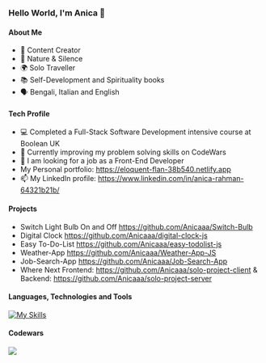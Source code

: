 ### Hello World, I'm Anica 👋

#### About Me
- 🎥 Content Creator
- 🌱 Nature & Silence
- 🌍 Solo Traveller
- 📚 Self-Development and Spirituality books
- 🗣 Bengali, Italian and English

#### Tech Profile
- 💻 Completed a Full-Stack Software Development intensive course at Boolean UK
- 👯 Currently improving my problem solving skills on CodeWars
- 🤔 I am looking for a job as a Front-End Developer
- My Personal portfolio: https://eloquent-flan-38b540.netlify.app
- 📫 My LinkedIn profile: https://www.linkedin.com/in/anica-rahman-64321b21b/

#### Projects
- Switch Light Bulb On and Off https://github.com/Anicaaa/Switch-Bulb
- Digital Clock https://github.com/Anicaaa/digital-clock-js
- Easy To-Do-List https://github.com/Anicaaa/easy-todolist-js
- Weather-App https://github.com/Anicaaa/Weather-App-JS
- Job-Search-App https://github.com/Anicaaa/Job-Search-App
- Where Next Frontend: https://github.com/Anicaaa/solo-project-client & Backend: https://github.com/Anicaaa/solo-project-server

#### Languages, Technologies and Tools
[![My Skills](https://skills.thijs.gg/icons?i=html,css,js,nodejs,react,postgres,prisma,git)](https://skills.thijs.gg) 

#### Codewars

<img align="center" src="https://www.codewars.com/users/Anica/badges/large" />
